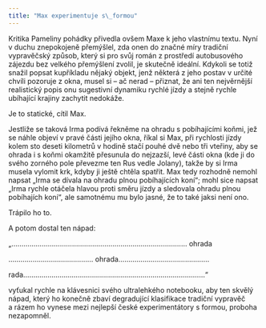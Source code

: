 ```yaml
---
title: "Max experimentuje s\_formou"
---
```


Kritika Pameliny pohádky přivedla ovšem Maxe k jeho vlastnímu textu. Nyní v duchu znepokojeně přemýšlel, zda onen do značné míry tradiční vypravěčský způsob, který si pro svůj román z prostředí autobusového zájezdu bez velkého přemýšlení zvolil, je skutečně ideální. Kdykoli se totiž snažil popsat kupříkladu nějaký objekt, jenž některá z jeho postav v určité chvíli pozoruje z okna, musel si – ač nerad – přiznat, že ani ten nejvěrnější realistický popis onu sugestivní dynamiku rychlé jízdy a stejně rychle ubíhající krajiny zachytit nedokáže.

  

Je to statické, cítil Max.

Jestliže se taková Irma podívá řekněme na ohradu s pobíhajícími koňmi, jež se náhle objeví v pravé části jejího okna, říkal si Max, při rychlosti jízdy kolem sto deseti kilometrů v hodině stačí pouhé dvě nebo tři vteřiny, aby se ohrada i s koňmi okamžitě přesunula do nejzazší, levé části okna (kde ji do svého zorného pole převezme ten Rus vedle Jolany), takže by si Irma musela vylomit krk, kdyby ji ještě chtěla spatřit. Max tedy rozhodně nemohl napsat „Irma se dívala na ohradu plnou pobíhajících koní“; mohl sice napsat „Irma rychle otáčela hlavou proti směru jízdy a sledovala ohradu plnou pobíhajích koní“, ale samotnému mu bylo jasné, že to také jaksi není ono.

Trápilo ho to.

A potom dostal ten nápad:

„…………………………………………………………………………… ohrada

…………………………………… ohrada………………………………………

rada………………………………………………………………………………“

vyťukal rychle na klávesnici svého ultralehkého notebooku, aby ten skvělý nápad, který ho konečně zbaví degradující klasifikace tradiční vypravěč a rázem ho vynese mezi nejlepší české experimentátory s formou, proboha nezapomněl.
